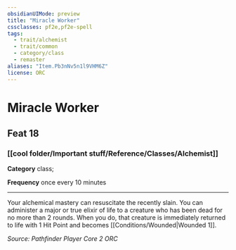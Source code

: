```yaml
---
obsidianUIMode: preview
title: "Miracle Worker"
cssclasses: pf2e,pf2e-spell
tags:
  - trait/alchemist
  - trait/common
  - category/class
  - remaster
aliases: "Item.Pb3nNv5n1l9VHM6Z"
license: ORC
---
```

# Miracle Worker
## Feat 18
### [[cool folder/Important stuff/Reference/Classes/Alchemist]]

**Category** class; 




**Frequency** once every 10 minutes

* * *

Your alchemical mastery can resuscitate the recently slain. You can administer a major or true elixir of life to a creature who has been dead for no more than 2 rounds. When you do, that creature is immediately returned to life with 1 Hit Point and becomes [[Conditions/Wounded|Wounded 1]].

*Source: Pathfinder Player Core 2*
*ORC*